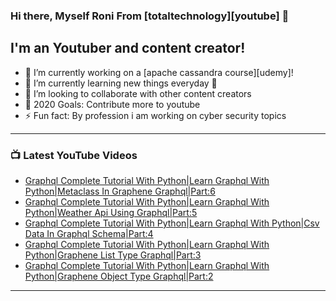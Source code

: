 ### Hi there, Myself Roni From [totaltechnology][youtube] 👋

## I'm an Youtuber and content creator!
- 🔭 I’m currently working on a [apache cassandra course][udemy]!
- 🌱 I’m currently learning new things everyday 🤣
- 👯 I’m looking to collaborate with other content creators
- 🥅 2020 Goals: Contribute more to youtube
- ⚡ Fun fact: By profession i am working on cyber security topics



---

### 📺 Latest YouTube Videos
<!-- YOUTUBE:START -->
- [Graphql Complete Tutorial With Python|Learn Graphql With Python|Metaclass In Graphene Graphql|Part:6](https://www.youtube.com/watch?v=IYsaEBYa1-k)
- [Graphql Complete Tutorial With Python|Learn Graphql With Python|Weather Api Using Graphql|Part:5](https://www.youtube.com/watch?v=922M8ObzXeQ)
- [Graphql Complete Tutorial With Python|Learn Graphql With Python|Csv Data In Graphql Schema|Part:4](https://www.youtube.com/watch?v=t-06qVfRJGk)
- [Graphql Complete Tutorial With Python|Learn Graphql With Python|Graphene List Type Graphql|Part:3](https://www.youtube.com/watch?v=JUSC2cUs8yM)
- [Graphql Complete Tutorial With Python|Learn Graphql With Python|Graphene Object Type Graphql|Part:2](https://www.youtube.com/watch?v=P1TeRz-IA8E)
<!-- YOUTUBE:END -->

---


